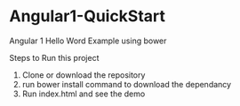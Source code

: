 # Angular1-QuickStart
Angular 1 Hello Word Example using bower

Steps to Run this project

1. Clone or download the repository
2. run bower install command to download the dependancy
3. Run index.html and see the demo
